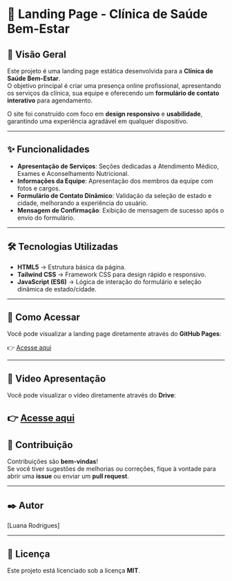 # 🏥 Landing Page - Clínica de Saúde Bem-Estar

## 🌟 Visão Geral
Este projeto é uma landing page estática desenvolvida para a **Clínica de Saúde Bem-Estar**.  
O objetivo principal é criar uma presença online profissional, apresentando os serviços da clínica, sua equipe e oferecendo um **formulário de contato interativo** para agendamento.

O site foi construído com foco em **design responsivo** e **usabilidade**, garantindo uma experiência agradável em qualquer dispositivo.

---

## ✨ Funcionalidades
- **Apresentação de Serviços**: Seções dedicadas a Atendimento Médico, Exames e Aconselhamento Nutricional.  
- **Informações da Equipe**: Apresentação dos membros da equipe com fotos e cargos.  
- **Formulário de Contato Dinâmico**: Validação da seleção de estado e cidade, melhorando a experiência do usuário.  
- **Mensagem de Confirmação**: Exibição de mensagem de sucesso após o envio do formulário.  

---

## 🛠️ Tecnologias Utilizadas
- **HTML5** → Estrutura básica da página.  
- **Tailwind CSS** → Framework CSS para design rápido e responsivo.  
- **JavaScript (ES6)** → Lógica de interação do formulário e seleção dinâmica de estado/cidade.  

---

## 🔗 Como Acessar
Você pode visualizar a landing page diretamente através do **GitHub Pages**:

👉 [Acesse aqui](https://lukkmiranda.github.io/clinica_de_saude/)  

---

## 🔗 Video Apresentação
Você pode visualizar o vídeo diretamente através do **Drive**:

👉 [Acesse aqui](https://drive.google.com/file/d/19xFsvNRvJWUepRTilr3x-DHGZVRkD-SC/view?usp=drivesdk)
---

## 🤝 Contribuição
Contribuições são **bem-vindas**!  
Se você tiver sugestões de melhorias ou correções, fique à vontade para abrir uma **issue** ou enviar um **pull request**.

---

## ✒️ Autor
[Luana Rodrigues]

---

## 📄 Licença
Este projeto está licenciado sob a licença **MIT**.

